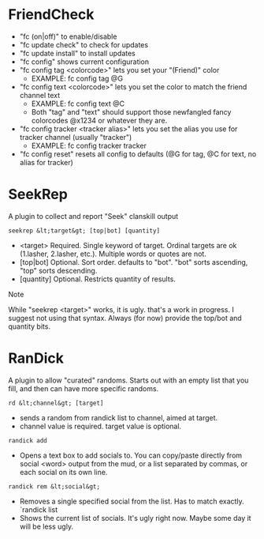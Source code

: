 # FriendCheck

- "fc (on|off)" to enable/disable
- "fc update check" to check for updates
- "fc update install" to install updates
- "fc config" shows current configuration
- "fc config tag &lt;colorcode&gt;" lets you set your "(Friend)" color
  - EXAMPLE: fc config tag @G
- "fc config text &lt;colorcode&gt;" lets you set the color to match the friend channel text
  - EXAMPLE: fc config text @C
  - Both "tag" and "text" should support those newfangled fancy colorcodes @x1234 or whatever they are.
- "fc config tracker &lt;tracker alias&gt;" lets you set the alias you use for tracker channel (usually "tracker")
  - EXAMPLE: fc config tracker tracker
- "fc config reset" resets all config to defaults (@G for tag, @C for text, no alias for tracker)


# SeekRep

A plugin to collect and report "Seek" clanskill output

`seekrep &lt;target&gt; [top|bot] [quantity]`
- &lt;target&gt;    Required. Single keyword of target. Ordinal targets are ok (1.lasher, 2.lasher, etc.). Multiple words or quotes are not.
- [top|bot]   Optional. Sort order. defaults to "bot". "bot" sorts ascending, "top" sorts descending. 
- [quantity]  Optional. Restricts quantity of results.

> [!NOTE]
> While "seekrep &lt;target&gt;" works, it is ugly. that's a work in progress. I suggest not using that syntax. Always (for now) provide the top/bot and quantity bits.


# RanDick

A plugin to allow "curated" randoms. Starts out with an empty list that you fill, and then can have more specific randoms.

`rd &lt;channel&gt; [target]`
- sends a random from randick list to channel, aimed at target.
- channel value is required. target value is optional.

`randick add`
- Opens a text box to add socials to. You can copy/paste directly from social &lt;word&gt; output from the mud, or a list separated by commas, or each social on its own line.

`randick rem &lt;social&gt;`
- Removes a single specified social from the list. Has to match exactly.
`randick list
- Shows the current list of socials. It's ugly right now. Maybe some day it will be less ugly.